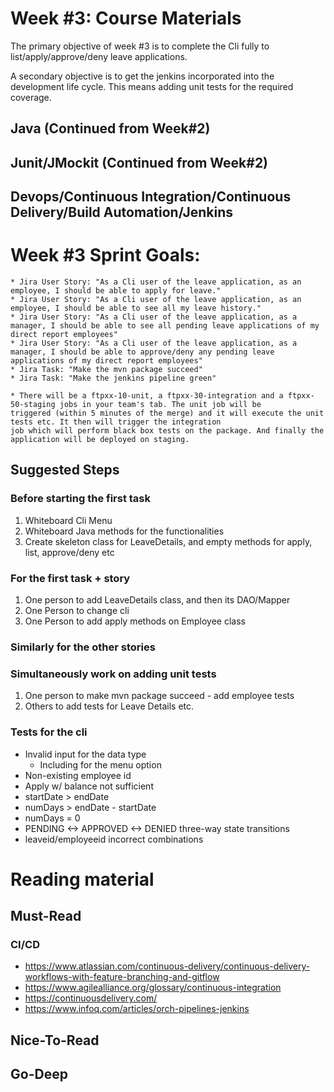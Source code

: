 # Week #3: Course Materials

The primary objective of week #3 is to complete the Cli fully to list/apply/approve/deny leave applications. 

A secondary objective is to get the jenkins incorporated into the development life cycle. This means adding unit tests for  the required coverage.

## Java (Continued from Week#2)

## Junit/JMockit (Continued from Week#2)

## Devops/Continuous Integration/Continuous Delivery/Build Automation/Jenkins

# Week #3 Sprint Goals:

    * Jira User Story: "As a Cli user of the leave application, as an employee, I should be able to apply for leave."
    * Jira User Story: "As a Cli user of the leave application, as an employee, I should be able to see all my leave history."
    * Jira User Story: "As a Cli user of the leave application, as a manager, I should be able to see all pending leave applications of my direct report employees"
    * Jira User Story: "As a Cli user of the leave application, as a manager, I should be able to approve/deny any pending leave applications of my direct report employees"
    * Jira Task: "Make the mvn package succeed"
    * Jira Task: "Make the jenkins pipeline green"

    * There will be a ftpxx-10-unit, a ftpxx-30-integration and a ftpxx-50-staging jobs in your team's tab. The unit job will be 
    triggered (within 5 minutes of the merge) and it will execute the unit tests etc. It then will trigger the integration 
    job which will perform black box tests on the package. And finally the application will be deployed on staging.

## Suggested Steps

### Before starting the first task
  1. Whiteboard Cli Menu
  1. Whiteboard Java methods for the functionalities
  1. Create skeleton class for LeaveDetails, and empty methods for apply, list, approve/deny etc
### For the first task + story
  1. One person to add LeaveDetails class, and then its DAO/Mapper
  1. One Person to change cli
  1. One Person to add apply methods on Employee class
### Similarly for the other stories
### Simultaneously work on adding unit tests
  1. One person to make mvn package succeed - add employee tests
  1. Others to add tests for Leave Details etc.

### Tests for the cli
  * Invalid input for the data type
    * Including for the menu option
  * Non-existing employee id
  * Apply w/ balance not sufficient
  * startDate > endDate
  * numDays > endDate - startDate
  * numDays = 0
  * PENDING <-> APPROVED <-> DENIED three-way state transitions
  * leaveid/employeeid incorrect combinations

# Reading material

## Must-Read

### CI/CD
  * https://www.atlassian.com/continuous-delivery/continuous-delivery-workflows-with-feature-branching-and-gitflow
  * https://www.agilealliance.org/glossary/continuous-integration
  * https://continuousdelivery.com/
  * https://www.infoq.com/articles/orch-pipelines-jenkins

## Nice-To-Read

## Go-Deep

  
